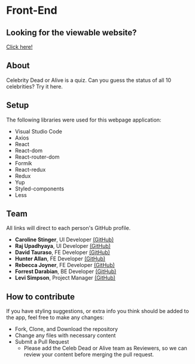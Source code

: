 # Front-End

Looking for the viewable website?
---
[Click here!](https://celeb-dead-or-alive-nov2019.netlify.com/)

About
---
Celebrity Dead or Alive is a quiz.  Can you guess the status of all
10 celebrities?  Try it here.


Setup
---

The following libraries were used for this webpage application:

*   Visual Studio Code
*   Axios
*   React
*   React-dom
*   React-router-dom
*   Formik
*   React-redux
*   Redux
*   Yup
*   Styled-components
*   Less



Team
---

All links will direct to each person's GitHub profile.


*   **Caroline Stinger**, UI Developer [(GitHub)](https://github.com/kelpiy)
*   **Raj Upadhyaya**, UI Developer [(GitHub)](https://github.com/rUpadhyayahacks)
*   **David Tauraso**, FE Developer [(GitHub)](https://github.com/dtauraso)
*   **Hunter Allan**, FE Developer [(GitHub)](https://github.com/Hunter5555)
*   **Rebecca Joyner**, FE Developer [(GitHub)](https://github.com/rebeccajoyner)
*   **Forrest Darabian**, BE Developer [(GitHub)](https://github.com/Forrestdarabian)
*   **Levi Simpson**, Project Manager [(GitHub)](https://github.com/Levi-Huynh)

How to contribute
---

If you have styling suggestions, or extra info you think should be added to the app, feel free to make any changes:


*   Fork, Clone, and Download the repository
*   Change any files with necessary content
*   Submit a Pull Request
    *   Please add the Celeb Dead or Alive team as Reviewers, so we can review your content before merging the pull request.

